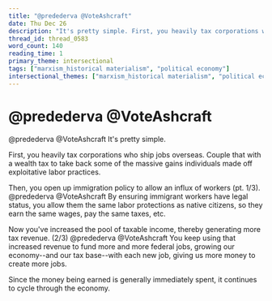 ```yaml
---
title: "@predederva @VoteAshcraft"
date: Thu Dec 26
description: "It's pretty simple. First, you heavily tax corporations who ship jobs overseas."
thread_id: thread_0583
word_count: 140
reading_time: 1
primary_theme: intersectional
tags: ["marxism_historical materialism", "political economy"]
intersectional_themes: ["marxism_historical materialism", "political economy"]
---
```


# @predederva @VoteAshcraft

@predederva @VoteAshcraft It's pretty simple.

First, you heavily tax corporations who ship jobs overseas. Couple that with a wealth tax to take back some of the massive gains individuals made off exploitative labor practices.

Then, you open up immigration policy to allow an influx of workers (pt. 1/3). @predederva @VoteAshcraft By ensuring immigrant workers have legal status, you allow them the same labor protections as native citizens, so they earn the same wages, pay the same taxes, etc.

Now you've increased the pool of taxable income, thereby generating more tax revenue. (2/3) @predederva @VoteAshcraft You keep using that increased revenue to fund more and more federal jobs, growing our economy--and our tax base--with each new job, giving us more money to create more jobs.

Since the money being earned is generally immediately spent, it continues to cycle through the economy.